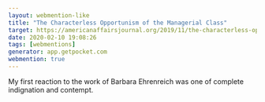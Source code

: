 ```yaml
---
layout: webmention-like
title: "The Characterless Opportunism of the Managerial Class"
target: https://americanaffairsjournal.org/2019/11/the-characterless-opportunism-of-the-managerial-class/
date: 2020-02-10 19:08:26
tags: [webmentions]
generator: app.getpocket.com
webmention: true
---
```


My first reaction to the work of Barbara Ehrenreich was one of complete
indignation and contempt.
